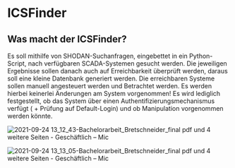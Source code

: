 # ICSFinder

## Was macht der ICSFinder?
Es soll mithilfe von SHODAN-Suchanfragen, eingebettet in ein Python-Script, nach 
verfügbaren SCADA-Systemen gesucht werden. Die jeweiligen Ergebnisse sollen 
danach auch auf Erreichbarkeit überprüft werden, daraus soll eine kleine 
Datenbank generiert werden. Die erreichbaren Systeme sollen manuell angesteuert 
werden und Betrachtet werden. Es werden hierbei keinerlei Änderungen am System 
vorgenommen! Es wird lediglich festgestellt, ob das System über einen 
Authentifizierungsmechanismus verfügt ( + Prüfung auf Default-Login) und ob 
Manipulation vorgenommen werden könnte.


![2021-09-24 13_12_43-Bachelorarbeit_Bretschneider_final pdf und 4 weitere Seiten - Geschäftlich – Mic](https://user-images.githubusercontent.com/8721711/134665712-a8069574-808f-4a75-a9c7-eb9dbc511f2a.png)

![2021-09-24 13_13_05-Bachelorarbeit_Bretschneider_final pdf und 4 weitere Seiten - Geschäftlich – Mic](https://user-images.githubusercontent.com/8721711/134665726-1d8ed16e-0a51-4b60-b9b0-67f99b60f55b.png)
